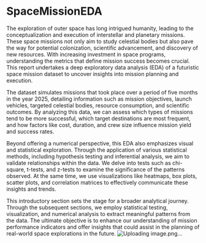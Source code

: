 # SpaceMissionEDA
The exploration of outer space has long intrigued humanity, leading to the conceptualization and execution of interstellar and planetary missions. These space missions not only aim to study celestial bodies but also pave the way for potential colonization, scientific advancement, and discovery of new resources. With increasing investment in space programs, understanding the metrics that define mission success becomes crucial. This report undertakes a deep exploratory data analysis (EDA) of a futuristic space mission dataset to uncover insights into mission planning and execution.

The dataset simulates missions that took place over a period of five months in the year 2025, detailing information such as mission objectives, launch vehicles, targeted celestial bodies, resource consumption, and scientific outcomes. By analyzing this data, we can assess which types of missions tend to be more successful, which target destinations are most frequent, and how factors like cost, duration, and crew size influence mission yield and success rates.

Beyond offering a numerical perspective, this EDA also emphasizes visual and statistical exploration. Through the application of various statistical methods, including hypothesis testing and inferential analysis, we aim to validate relationships within the data. We delve into tests such as chi-square, t-tests, and z-tests to examine the significance of the patterns observed. At the same time, we use visualizations like heatmaps, box plots, scatter plots, and correlation matrices to effectively communicate these insights and trends.

This introductory section sets the stage for a broader analytical journey. Through the subsequent sections, we employ statistical testing, visualization, and numerical analysis to extract meaningful patterns from the data. The ultimate objective is to enhance our understanding of mission performance indicators and offer insights that could assist in the planning of real-world space explorations in the future.
![Uploading image.png…]()
